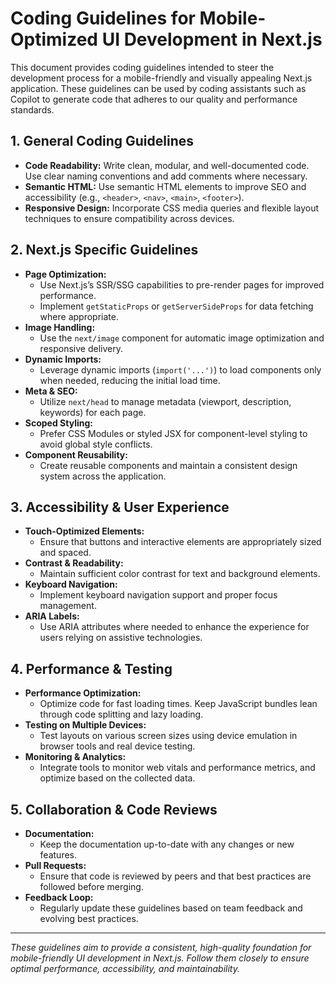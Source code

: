 # Coding Guidelines for Mobile-Optimized UI Development in Next.js

This document provides coding guidelines intended to steer the development process for a mobile-friendly and visually appealing Next.js application. These guidelines can be used by coding assistants such as Copilot to generate code that adheres to our quality and performance standards.

## 1. General Coding Guidelines
- **Code Readability:** Write clean, modular, and well-documented code. Use clear naming conventions and add comments where necessary.
- **Semantic HTML:** Use semantic HTML elements to improve SEO and accessibility (e.g., `<header>`, `<nav>`, `<main>`, `<footer>`).
- **Responsive Design:** Incorporate CSS media queries and flexible layout techniques to ensure compatibility across devices.

## 2. Next.js Specific Guidelines
- **Page Optimization:**
  - Use Next.js’s SSR/SSG capabilities to pre-render pages for improved performance.
  - Implement `getStaticProps` or `getServerSideProps` for data fetching where appropriate.
- **Image Handling:**
  - Use the `next/image` component for automatic image optimization and responsive delivery.
- **Dynamic Imports:**
  - Leverage dynamic imports (`import('...')`) to load components only when needed, reducing the initial load time.
- **Meta & SEO:**
  - Utilize `next/head` to manage metadata (viewport, description, keywords) for each page.
- **Scoped Styling:**
  - Prefer CSS Modules or styled JSX for component-level styling to avoid global style conflicts.
- **Component Reusability:**
  - Create reusable components and maintain a consistent design system across the application.

## 3. Accessibility & User Experience
- **Touch-Optimized Elements:**
  - Ensure that buttons and interactive elements are appropriately sized and spaced.
- **Contrast & Readability:**
  - Maintain sufficient color contrast for text and background elements.
- **Keyboard Navigation:**
  - Implement keyboard navigation support and proper focus management.
- **ARIA Labels:**
  - Use ARIA attributes where needed to enhance the experience for users relying on assistive technologies.

## 4. Performance & Testing
- **Performance Optimization:**
  - Optimize code for fast loading times. Keep JavaScript bundles lean through code splitting and lazy loading.
- **Testing on Multiple Devices:**
  - Test layouts on various screen sizes using device emulation in browser tools and real device testing.
- **Monitoring & Analytics:**
  - Integrate tools to monitor web vitals and performance metrics, and optimize based on the collected data.

## 5. Collaboration & Code Reviews
- **Documentation:** 
  - Keep the documentation up-to-date with any changes or new features.
- **Pull Requests:** 
  - Ensure that code is reviewed by peers and that best practices are followed before merging.
- **Feedback Loop:** 
  - Regularly update these guidelines based on team feedback and evolving best practices.

---

*These guidelines aim to provide a consistent, high-quality foundation for mobile-friendly UI development in Next.js. Follow them closely to ensure optimal performance, accessibility, and maintainability.*
